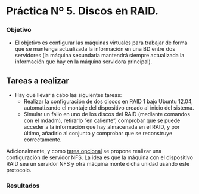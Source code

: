 # Práctica Nº 5. Discos en RAID.

### Objetivo

- El objetivo es configurar las máquinas virtuales para trabajar de forma que se mantenga actualizada la información en una BD entre dos servidores (la máquina secundaria mantendrá siempre actualizada la información que hay en la máquina servidora principal).


## Tareas a realizar

- Hay que llevar a cabo las siguientes tareas:
	- Realizar la configuración de dos discos en RAID 1 bajo Ubuntu 12.04,
automatizando el montaje del dispositivo creado al inicio del sistema.
	- Simular un fallo en uno de los discos del RAID (mediante comandos con el
mdadm), retirarlo “en caliente”, comprobar que se puede acceder a la información que hay almacenada en el RAID, y por último, añadirlo al conjunto y comprobar que se reconstruye correctamente.

Adicionalmente, y como [tarea opcional]() se propone realizar una configuración de servidor NFS. La idea es que la máquina con el dispositivo RAID sea un servidor NFS y otra máquina monte dicha unidad usando este protocolo.

### Resultados
 

